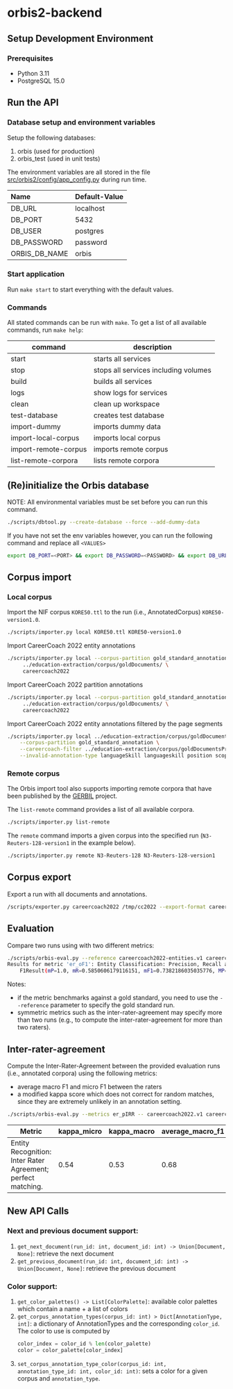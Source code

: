 # orbis2-backend

## Setup Development Environment

### Prerequisites

- Python 3.11 
- PostgreSQL 15.0


## Run the API


### Database setup and environment variables

Setup the following databases:

1. orbis (used for production)
2. orbis_test (used in unit tests)

The environment variables are all stored in the file [src/orbis2/config/app_config.py](src/orbis2/config/app_config.py) during run time.

| Name                        | Default-Value |
| :----                       |:--------------|
| DB_URL                      | localhost     |
| DB_PORT                     | 5432          |
| DB_USER                     | postgres      |
| DB_PASSWORD                 | password      |
| ORBIS_DB_NAME               | orbis         |

### Start application

Run `make start` to start everything with the default values.

### Commands

All stated commands can be run with `make`. To get a list of all available commands, run `make help`:

| **command**           | **description**                      |
|-----------------------|--------------------------------------|
| start                 | starts all services                  |
| stop                  | stops all services including volumes |
| build                 | builds all services                  |
| logs                  | show logs for services               |
| clean                 | clean up workspace                   |
| test-database         | creates test database                |
| import-dummy          | imports dummy data                   |
| import-local-corpus   | imports local corpus                 |
| import-remote-corpus  | imports remote corpus                |
| list-remote-corpora   | lists remote corpora                 |


## (Re)initialize the Orbis database

NOTE: All environmental variables must be set before you can run this command.

```bash
./scripts/dbtool.py --create-database --force --add-dummy-data
```

If you have not set the env variables however, you can run the following command and replace all `<VALUES>`

```bash
export DB_PORT=<PORT> && export DB_PASSWORD=<PASSWORD> && export DB_URL=<URL> && export ORBIS_DB_NAME=<ORBIS_DB_NAME> && ./scripts/dbtool.py --create-database --force --add-dummy-data
```

## Corpus import

### Local corpus

Import the NIF corpus `KORE50.ttl` to the run (i.e., AnnotatedCorpus) `KORE50-version1.0`.
```bash
./scripts/importer.py local KORE50.ttl KORE50-version1.0
```

Import CareerCoach 2022 entity annotations
```bash
./scripts/importer.py local --corpus-partition gold_standard_annotation \
     ../education-extraction/corpus/goldDocuments/ \
     careercoach2022  
```

Import CareerCoach 2022 partition annotations
```bash
./scripts/importer.py local --corpus-partition gold_standard_annotation_segmentation \
     ../education-extraction/corpus/goldDocuments/ \
     careercoach2022
```

Import CareerCoach 2022 entity annotations filtered by the page segments
```bash
./scripts/importer.py local ../education-extraction/corpus/goldDocuments/ careercoach2022 \
    --corpus-partition gold_standard_annotation \
    --careercoach-filter ../education-extraction/corpus/goldDocumentsPre/ \
    --invalid-annotation-type languageSkill languageskill position scope school softskill industry sco
```

### Remote corpus

The Orbis import tool also supports importing remote corpora that have been published by the 
[GERBIL](https://github.com/dice-group/gerbil) project.

The `list-remote` command provides a list of all available corpora.
```bash
./scripts/importer.py list-remote
```

The `remote` command imports a given corpus into the specified run (`N3-Reuters-128-version1` in the example below).
```bash
./scripts/importer.py remote N3-Reuters-128 N3-Reuters-128-version1
```

## Corpus export

Export a run with all documents and annotations.
```bash
/scripts/exporter.py careercoach2022 /tmp/cc2022 --export-format careercoach2022
```

## Evaluation

Compare two runs using with two different metrics:

```bash
./scripts/orbis-eval.py --reference careercoach2022-entities.v1 careercoach2022-entities.v0 --metrics el_oF1
Results for metric 'er_oF1': Entity Classification: Precision, Recall and F1; overlapping matching.
    F1Result(mP=1.0, mR=0.5850606179116151, mF1=0.7382186035035776, MP=0.9636363636363636, MR=0.566183898888596, MF1=0.6802433858599718)
```

Notes:
- if the metric benchmarks against a gold standard, you need to use the `--reference` parameter to specify the gold standard run.
- symmetric metrics such as the inter-rater-agreement may specify more than two runs (e.g., to compute the inter-rater-agreement for more than two raters).


## Inter-rater-agreement

Compute the Inter-Rater-Agreement between the provided evaluation runs (i.e., annotated corpora) using the following metrics:
- average macro F1 and micro F1 between the raters 
- a modified kappa score which does not correct for random matches, since they are extremely unlikely in an annotation setting. 


```bash
./scripts/orbis-eval.py --metrics er_pIRR -- careercoach2022.v1 careercoach2022.v2
```

| Metric | kappa_micro | kappa_macro | average_macro_f1 | average_micro_f1 |
|-----|-----|-----|-----|-----|
| Entity Recognition: Inter Rater Agreement; perfect matching.|0.54 | 0.53 | 0.68 | 0.65|



## New API Calls


### Next and previous document support:

1. `get_next_document(run_id: int, document_id: int) -> Union[Document, None]`: retrieve the next document
2. `get_previous_document(run_id: int, document_id: int) -> Union[Document, None]`: retrieve the previous document


### Color support:

1. `get_color_palettes() -> List[ColorPalette]`: available color palettes which contain a name + a list of colors
2. `get_corpus_annotation_types(corpus_id: int) > Dict[AnnotationType, int]`: a dictionary of AnnotationTypes and the corresponding `color_id`. The color to use is computed by 
     ```python
     color_index = color_id % len(color_palette)
     color = color_palette[color_index]
     ```
3. `set_corpus_annotation_type_color(corpus_id: int, annotation_type_id: int, color_id: int)`: sets a color for a given corpus and `annotation_type`.
